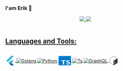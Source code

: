 ### I'am Erik 🐸

  <div align="center">
  <a href="https://github.com/erikyvanov">
  <img height="180em" src="https://github-readme-stats.vercel.app/api?username=erikyvanov&show_icons=true&theme=dracula&include_all_commits=true&count_private=true"/>
  <img height="180em" src="https://github-readme-stats.vercel.app/api/top-langs/?username=erikyvanov&layout=compact&langs_count=6&theme=dracula&hide=jupyter%20notebook,html,css,scss"/>
</div>
<br/>
  
  ## Languages and Tools:
  <div style="display: inline_block"><br>
    <img align="center" alt="Flutter" height="30" src="https://raw.githubusercontent.com/devicons/devicon/v2.15.1/icons/flutter/flutter-original.svg">
    <img align="center" alt="Golang" height="30" width="40" src="https://raw.githubusercontent.com/jmnote/z-icons/master/svg/go.svg">
    <img align="center" alt="Python" height="30" src="https://raw.githubusercontent.com/jmnote/z-icons/master/svg/python.svg">
    <img align="center" alt="Ts" height="30" width="40" src="https://raw.githubusercontent.com/devicons/devicon/master/icons/typescript/typescript-plain.svg">
    <img align="center" alt="Ts" height="30" width="40" src="https://cdn.jsdelivr.net/gh/devicons/devicon/icons/nodejs/nodejs-original.svg">
    <img align="center" alt="GraphQL" height="30" src="https://cdn.jsdelivr.net/gh/devicons/devicon/icons/graphql/graphql-plain.svg">
    <img align="center" alt="Bash" height="30" src="https://raw.githubusercontent.com/devicons/devicon/v2.15.1/icons/bash/bash-original.svg">
</div>
